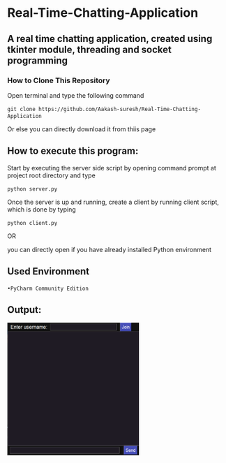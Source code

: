 # Real-Time-Chatting-Application

## A real time chatting application, created using tkinter module, threading and socket programming

### How to Clone This Repository

Open terminal and type the following command

```
git clone https://github.com/Aakash-suresh/Real-Time-Chatting-Application
```
Or else you can directly download it from thiis page

## How to execute this program:

Start by executing the server side script by opening command prompt at project root directory and type

```
python server.py
```

Once the server is up and running, create a client by running client script, which is done by typing

```
python client.py
```

OR 

you can directly open if you have already installed Python environment 

## Used Environment 
    •PyCharm Community Edition 



## Output:
<div style="width: 60%; height: 60%">
  
  ![](chat.png)
  
</div>
